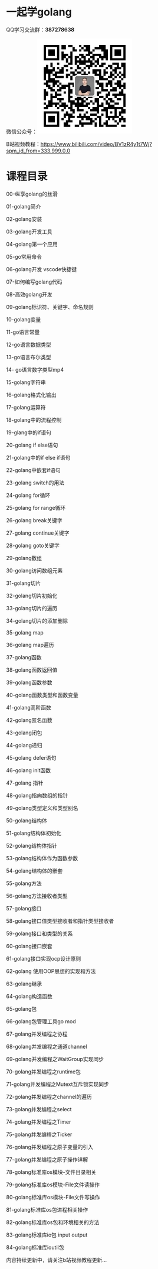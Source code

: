 # 一起学golang

QQ学习交流群：**387278638**

微信公众号：![微信公众号](https://github.com/guohz/golang/blob/master/qrcode_for_gh_943b07c58763_258.jpg)

B站视频教程：https://www.bilibili.com/video/BV1zR4y1t7Wj?spm_id_from=333.999.0.0

# 课程目录

00-纵享golang的丝滑

01-golang简介

02-golang安装

03-golang开发工具

04-golang第一个应用

05-go常用命令

06-golang开发 vscode快捷键

07-如何编写golang代码

08-高效golang开发

09-golang标识符、关键字、命名规则

10-golang变量

11-go语言常量

12-go语言数据类型

13-go语言布尔类型

14- go语言数字类型mp4

15-golang字符串

16-golang格式化输出

17-golang运算符

18-golang中的流程控制

19-glang中的if语句

20-golang if else语句

21-golang中的if else if语句

22-golang中嵌套if语句

23-golang switch的用法

24-golang for循环

25-golang for range循环

26-golang break关键字

27-golang continue关键字

28-golang goto关键字

29-golang数组

30-golang访问数组元素

31-golang切片

32-golang切片初始化

33-golang切片的遍历

34-golang切片的添加删除

35-golang map

36-golang map遍历

37-golang函数

38-golang函数返回值

39-golang函数参数

40-golang函数类型和函数变量

41-golang高阶函数

42-golang匿名函数

43-golang闭包

44-golang递归

45-golang defer语句

46-golang init函数

47-golang 指针

48-golang指向数组的指针

49-golang类型定义和类型别名

50-golang结构体

51-golang结构体初始化

52-golang结构体指针

53-golang结构体作为函数参数

54-golang结构体的嵌套

55-golang方法

56-golang方法接收者类型

57-golang接口

58-golang接口值类型接收者和指针类型接收者

59-golang接口和类型的关系

60-golang接口嵌套

61-golang接口实现ocp设计原则

62-golang 使用OOP思想的实现和方法

63-golang继承

64-golang构造函数

65-golang包

66-golang包管理工具go mod

67-golang并发编程之协程

68-golang并发编程之通道channel

69-golang并发编程之WaitGroup实现同步

70-golang并发编程之runtime包

71-golang并发编程之Mutext互斥锁实现同步

72-golang并发编程之channel的遍历

73-golang并发编程之select

74-golang并发编程之Timer

75-golang并发编程之Ticker

76-golang并发编程之原子变量的引入

77-golang并发编程之原子操作详解

78-golang标准库os模块-文件目录相关

79-golang标准库os模块-File文件读操作

80-golang标准库os模块-File文件写操作

81-golang标准库os包进程相关操作

82-golang标准库os包和环境相关的方法

83-golang标准库io包 input output

84-golang标准库ioutil包

内容持续更新中，请关注b站视频教程更新...
